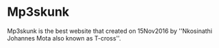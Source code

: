 # Mp3skunk
Mp3skunk is the best website that created on 15Nov2016 by ''Nkosinathi Johannes Mota also known as T-cross''.
